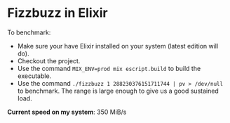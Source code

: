 # Fizzbuzz in Elixir

To benchmark:
- Make sure your have Elixir installed on your system (latest edition will do).
- Checkout the project.
- Use the command `MIX_ENV=prod mix escript.build` to build the executable.
- Use the command `./fizzbuzz 1 288230376151711744 | pv > /dev/null` to benchmark. The range is large enough to give us a good sustained load.

**Current speed on my system**: 350 MiB/s

